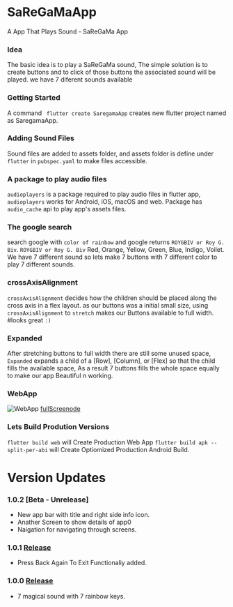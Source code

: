 # SaReGaMaApp

A App That Plays Sound - SaReGaMa App 

### Idea
The basic idea is to  play a SaReGaMa sound, The simple solution is to create buttons and to click of those buttons the associated sound will be played. we have 7 diferent sounds available

### Getting Started
A command ``` flutter create SaregamaApp``` creates new flutter project named as SaregamaApp.

### Adding Sound Files
Sound files are added to assets folder, and assets folder is define under
```flutter``` in ```pubspec.yaml``` to make files accessible.

### A package to play audio files
```audioplayers``` is a package required to play audio files in flutter app, ```audioplayers``` works for Android, iOS, macOS and web. Package has ```audio_cache``` api to play app's assets files.

### The google search
search google with ```color of rainbow``` and google returns ```ROYGBIV or Roy G. Biv```.
```ROYGBIV or Roy G. Biv``` Red, Orange, Yellow, Green, Blue, Indigo, Voilet. We have 7 different sound so lets make 7 buttons with 7 different color to play 7 different sounds.

### crossAxisAlignment
```crossAxisAlignment``` decides how the children should be placed along the cross axis in a flex layout.
as our buttons was a initial small size, using ```crossAxisAlignment``` to ```stretch``` makes our Buttons available to full width. #looks great ```:)```

### Expanded
After stretching buttons to full width there are still some unused space, ```Expanded``` expands a child of a [Row], [Column], or [Flex] so that the child fills the available space, As a result 7 buttons fills the whole space equally to make our app Beautiful n working.

### WebApp
![WebApp](https://raw.githubusercontent.com/Rahulshahare/SaregamaApp/master/test/webapp.png)
[fullScreenode](https://raw.githubusercontent.com/Rahulshahare/SaregamaApp/master/test/fullscreen.png)

### Lets Build Prodution Versions
```flutter build web``` will Create Production Web App
```flutter build apk --split-per-abi``` will Create Optiomized Production Android Build.


# Version Updates

### 1.0.2 [Beta - Unrelease]
- New app bar with title and right side info icon.
- Anather Screen to show details of app0
- Naigation for navigating through screens.

### 1.0.1 [Release](https://github.com/Rahulshahare/SaregamaApp/releases/tag/1.0.1)
- Press Back Again To Exit Functionaliy added.

### 1.0.0 [Release](https://github.com/Rahulshahare/SaregamaApp/releases/tag/1.0.0)
- 7 magical sound with 7 rainbow keys.